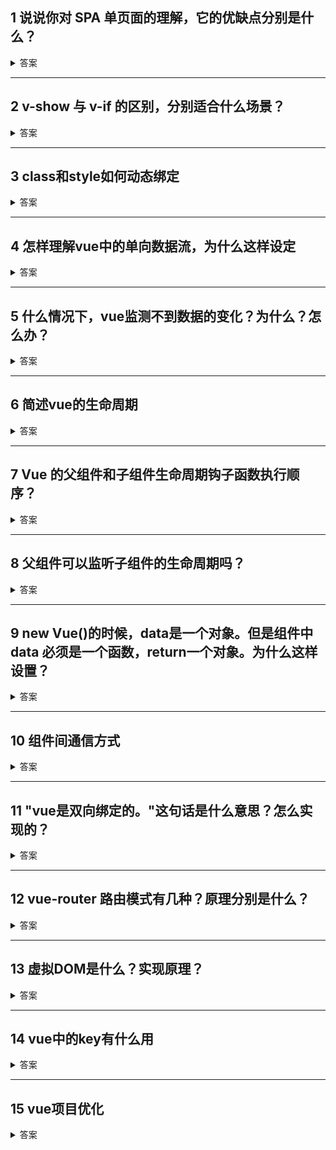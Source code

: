 ## 1 说说你对 SPA 单页面的理解，它的优缺点分别是什么？

<details>
<summary>答案</summary>

单页面：把传统的多页面都放在一个页面中，传统的页面间跳转转变为页面内的路由跳转。单页面初始化的时候加载了所有需要的资源，js、css。

优点：
- 跳转流畅，用户体验好。
- 没有了页面跳转时资源的重复加载，减轻了服务器的压力。


缺点：
- 初次加载耗时长。
- 前进后退路由管理：由于单页应用在一个页面中显示所有的内容，所以不能使用浏览器的前进后退功能，所有的页面切换需要自己建立堆栈管理；
- SEO 难度较大：由于所有的内容都在一个页面中动态替换显示，所以在 SEO 上其有着天然的弱势。


</details>



---



## 2 v-show 与 v-if 的区别，分别适合什么场景？

<details>
<summary>答案</summary>


v-if
- 是“真正”的条件渲染，在切换过程中会销毁、重建条件块内的事件监听器和子组件
- 是惰性的：如果在初始渲染时条件为假，则什么也不做。——直到条件第一次变为真时，才会开始渲染条件块。

v-show
- 不管初始条件是什么，元素总是会被渲染，并且只是简单地基于 CSS 进行切换。

总结
- 一般来说，v-if 有更高的切换开销，而 v-show 有更高的初始渲染开销（因为如果条件为false，则v-if就省去了渲染过程）。
- 如果在运行时条件很少改变，则使用 v-if 较好。
- 如果需要非常频繁地切换，则使用 v-show 较好；

</details>



---




## 3 class和style如何动态绑定



<details>
<summary>答案</summary>

为了方便，v-bind 用于 class 和 style 时，Vue 做了专门的增强。除了传递字符串之外，还可以传递对象、数组，并且数组语法中可以使用对象语法。

```html
<div :class="demoClass">demo</div>
```
```js
computed:{
  demoClass(){
    return ["type-"+this.type,"class2",{active:this.isActive}];
  }
}
```

</details>



---



## 4 怎样理解vue中的单向数据流，为什么这样设定

<details>
<summary>答案</summary>

父级通过props向子级传递数据，这种传递是单向的：父级中对prop的更新，会传递到子级中。但是子级不能修改父级传来的prop。
如果子级中想要修改prop，需要用 $emit 派发一个自定义事件，父组件接收到后由父组件进行修改。

这样设定的原因是：防止子级意外改变父级组件的状态，致使数据流难以理解。

</details>



---




## 5 什么情况下，vue监测不到数据的变化？为什么？怎么办？


<details>
<summary>答案</summary>

(vue检测不到数据的变化的意思是：数据变了，但是视图没有更新)

### 数组
由于 JavaScript 的限制，Vue 不能检测到以下数组的变动：

- 当你利用索引直接设置一个数组项时
- 当你修改数组的长度时

举例：
```js
var vm = new Vue({
  data: {
    studentList: ['emily', 'mike', 'sally']
  }
})
vm.studentList[1] = 'john' // 不是响应性的
vm.studentList.length = 2 // 不是响应性的
```

为了解决第一个问题（修改数组某一项的值），Vue 提供了以下操作方法：

```js
Vue.set(vm.studentList, 1, "john");
// vm.$set 是全局方法 Vue.set的一个别名
vm.$set(vm.studentList, 1, "john");
vm.studentList.splice(1, 1, "john");
```

为了解决第二个问题（修改数组长度），Vue 提供了以下操作方法：

```js
vm.studentList.splice(newLength)
```

### 对象

还是由于 JavaScript 的限制，Vue 不能检测对象属性的添加或删除：
```js
var vm = new Vue({
  data: {
    a: 1
  }
})
// `vm.a` 现在是响应式的

vm.b = 2
// `vm.b` 不是响应式的
```

对于已经创建的实例，Vue 不能动态添加根级别的响应式属性。但是，可以使用 Vue.set(object, key, value) 方法向嵌套对象添加响应式属性。例如，对于：
```js
var vm = new Vue({
  data: {
    userProfile: {
      name: 'Anika'
    }
  }
})
```
你可以添加一个新的 age 属性到嵌套的 userProfile 对象：
```js
Vue.set(vm.userProfile, 'age', 27)
vm.$set(vm.userProfile, 'age', 27)
```

有时你想向一个已有对象添加多个属性，例如使用 Object.assign() 或 _.extend() 方法来添加属性。但是，这样添加到对象上的新属性不会触发更新。在这种情况下可以创建一个新的对象，让它包含原对象的属性和新的属性。不要像这样：
```js
Object.assign(vm.userProfile, {
  age: 27,
  favoriteColor: 'Vue Green'
})
```
你应该这样做：
```js
vm.userProfile = Object.assign({}, vm.userProfile, {
  age: 27,
  favoriteColor: 'Vue Green'
})
```


</details>



---



## 6 简述vue的生命周期


<details>
<summary>答案</summary>

创建阶段：

- beforeCreate
  - 在实例初始化之后，数据观测 (data observer) 和 event/watcher 事件配置之前被调用。
  - 刚初始化了一个vue空的实例对象。这时候，这个对象上，只有默认的一些生命周期函数和默认的事件，其他的东西都未创建。

- created
  - 在实例创建完成后被立即调用。在这一步，实例已完成以下的配置：数据观测 (data observer)，属性和方法的运算，watch/event 事件回调。然而，挂载阶段还没开始，$el 属性目前不可见。
  - data 和 methods 都已经初始化完成了
  - 如果要调用 methods 中的方法，或者操作 data 中的数据，最早，只能在 created 中操作

- beforeMount
   - 在挂载开始之前被调用：相关的 render 函数首次被调用。
   - 在内存中已经生成了一个编译好的最终模版字符串，但并没有挂载到真正的页面中。

- mounted 
  - el 被新创建的 vm.$el 替换，并挂载到实例上去之后调用该钩子。如果 root 实例挂载了一个文档内元素，当 mounted 被调用时 vm.$el 也在文档内。
  - 此时，组件已经脱离了创建阶段，进入到了运行阶段。
  - 注意 mounted 不会承诺所有的子组件也都一起被挂载。如果你希望等到整个视图都渲染完毕，在 mounted 中再添加 $nextTick

更新阶段：

- beforeUpdate
  - 数据更新时调用，发生在虚拟 DOM 打补丁之前。这里适合在更新之前访问现有的 DOM，比如手动移除已添加的事件监听器。
  - 此时，数据是新的。但是DOM还没有更新

- updated
  - 由于数据更改导致的虚拟 DOM 重新渲染和打补丁，在这之后会调用该钩子。
  - 当这个钩子被调用时，组件 DOM 已经更新，所以你现在可以执行依赖于 DOM 的操作。然而在大多数情况下，你应该避免在此期间更改状态。如果要相应状态改变，通常最好使用计算属性或 watcher 取而代之。
  -注意 updated 不会承诺所有的子组件也都一起被重绘。如果你希望等到整个视图都重绘完毕，在 updated 中再添加 $nextTick

销毁阶段

- beforeDestroy
  - 实例销毁之前调用。在这一步，实例仍然完全可用。
  - 此时，还没有真正执行销毁

- destroyed
  - Vue 实例销毁后调用。调用后，Vue 实例指示的所有东西都会解绑定，所有的事件监听器会被移除，所有的子实例也会被销毁。
  - 此时，实例已经被完全销毁了。所有的数据、方法...都已经不可用了。


</details>




---




## 7 Vue 的父组件和子组件生命周期钩子函数执行顺序？



<details>
<summary>答案</summary>

无法保证父组件和子组件的生命周期钩子的调用顺序！
[mounted 不会承诺所有的子组件也都一起被挂载。](https://cn.vuejs.org/v2/api/?#mounted)。如果你希望等到整个视图都渲染完毕，需要在mounted中再使用 $nextTick
```js
mounted: function () {
  this.$nextTick(function () {
    // Code that will run only after the entire view has been rendered
  });
}
```


</details>




---



## 8 父组件可以监听子组件的生命周期吗？



<details>
<summary>答案</summary>

可以用`@hook`来监听生命周期事件

```html
<Child @hook:mounted="handleSonMounted" ></Child>
```

顺序：子组件触发 mounted -> 父组件监听到子组件的 mounted 


</details>




---




## 9 new Vue()的时候，data是一个对象。但是组件中 data 必须是一个函数，return一个对象。为什么这样设置？


<details>
<summary>答案</summary>

因为组件是为了复用，可能调用多次。
如果组件的data是一个对象，那么每个组件实例的data都指向这同一个对象，会互相影响。

</details>



---




## 10 组件间通信方式

<details>
<summary>答案</summary>

父子
- `props` `$emit`
- `$refs` `$parent` `$children`

祖先后代
- `$attrs`/`$listeners` 
  $attrs中包含了父作用域中除了class和style，其他所有不作为prop被识别的属性。  
  可以通过`v-bind="$attrs"`传入内部组件
- `provide` / `inject`
  祖先组件中通过 provider 来提供变量，然后在子孙组件中通过 inject 来注入变量。 provide / inject API 主要解决了跨级组件间的通信问题，不过它的使用场景，主要是子组件获取上级组件的状态，跨级组件间建立了一种主动提供与依赖注入的关系。


任意关系
- EventBus （`$emit` / `$on`）  
  一个空的 Vue 实例作为中央事件总线（事件中心），用它来触发事件和监听事件
- vuex


</details>




---





## 11 "vue是双向绑定的。"这句话是什么意思？怎么实现的？




<details>
<summary>答案</summary>

双向：数据 - 视图

#### 数据变化时，视图会自动更新

原理：
- 监听器 observer：在vue实例初始化阶段（beforeCreate和created之间），对数据对象进行遍历，利用 `Object.defineProperty()` 给所有属性添加 getter setter。属性值修改的时候，会触发setter。这样就监听到了数据变化！
- 解析器 Compile：解析 Vue 模板指令，将模板中的变量都替换成数据，然后初始化渲染页面视图，并将每个指令对应的节点绑定更新函数，添加监听数据的订阅者，一旦数据有变动，收到通知，调用更新函数进行数据更新。
- 订阅者 Watcher：是 Observer 和 Compile 之间通信的桥梁 ，主要的任务是订阅 Observer 中的属性值变化的消息，当收到属性值变化的消息时，触发解析器 Compile 中对应的更新函数。
- 订阅器 Dep：订阅器采用 发布-订阅 设计模式，用来收集订阅者 Watcher，对监听器 Observer 和 订阅者 Watcher 进行统一管理。

https://juejin.im/post/5d421bcf6fb9a06af23853f1

#### 视图变化时，数据会自动更新。

这里指的视图变化，仅仅指表单元素 input select textarea 由用户操作而导致的变化，比如输入文字、勾选checkbox等。通过 v-model 可以实现。

原理：v-model仅仅是语法糖。监听用户的输入事件以更新数据。
- text 和 textarea:监听 `input` 事件，绑定 `value` 属性 
- checkbox 和 radio:监听 `change` 事件，绑定 `checked` 属性
- select:监听 `change` 事件，绑定 `value` 属性


```html
<input type="text" v-model='hobby'>
<input type="checkbox" v-model='flag'>
```

相当于

```html
<input type="text" :value='hobby' @input="hobby=$event.target.value">
<input type="checkbox" :checked="flag" @change="flag=$event.target.checked">
```

（用js修改文本框中的内容，不会触发input事件。所以flag值不会更新）

（用js修改checkbox的勾选状态，不会触发change事件。所以flag值不会更新）




</details>



---



## 12 vue-router 路由模式有几种？原理分别是什么？


<details>
<summary>答案</summary>

- hash：根据url中的hash来实现。
  - 监听页面的hashchange事件，hash值变化的时候重新渲染页面。
  - 用户点击a标签，可以触发hash值的改变。我们也可以通过js修改`location.hash`。
  - 当hash值变化时，会触发浏览器的历史管理。所以可以通过浏览器的回退、前进来控制页面中路由的回退、前进。

- history
  - pushState 和 replaceState 来实现 URL 的变化。因为这两个方法不会触发 popstate 事件，这时我们需要手动触发页面跳转（渲染）。
  - 使用 window.onpopstate  来监听 url 的变化，从而对页面进行跳转（渲染）；


</details>




---




## 13 虚拟DOM是什么？实现原理？


<details>
<summary>答案</summary>


https://www.jianshu.com/p/af0b398602bc
#### 虚拟DOM是什么

先说一下浏览器渲染页面的流程，大致分为如下几个步骤：
1. 创建DOM树
2. 分析css，生成样式表
3. 结合DOM树和样式表，生成render树
4. 为render树上的每一个节点计算出精确坐标
5. 调用每个节点paint方法，把它们绘制出来

直接操作真实DOM的代价：  
在一次操作中，我需要更新10个DOM节点。浏览器收到第一个更新请求的时候，会马上执行渲染流程。第一个请求执行完，会立刻执行下一个请求，最终执行10次。但是，前9次的渲染结结果都没用到，白白浪费了性能。

用虚拟DOM的好处：  
同样，我在一次操作中需要更新10个DOM节点。使用虚拟DOM的话，它会将10次更新的内容存到js对象中，在内存中计算出最终的DOM，然后只进行一次DOM更新。

#### 原理

- 用JS对象模拟真正的DOM树
- diff：对新旧两棵虚拟DOM树进行一个深度的遍历，获得所有的差异。
- patch：将所有差异应用到真正的DOM树中

（在Vue中，Virtual DOM 是用 VNode 这个 Class 去描述）
（key是vnode的唯一标记，key可以使diff操作更快更准）


</details>





---




## 14 vue中的key有什么用




<details>
<summary>答案</summary>

key 是为 Vue 中 vnode 的唯一标记，通过这个 key，我们的 diff 操作可以更准确、更快速


</details>

---




## 15 vue项目优化



<details>
<summary>答案</summary>


- 代码层面的优化
  - v-if 和 v-show 区分使用场景
  - v-for 遍历必须为 item 添加 key，且避免同时使用 v-if
  - 在销毁组件前（beforeDestroy中），移除定时器、监听器等


</details>